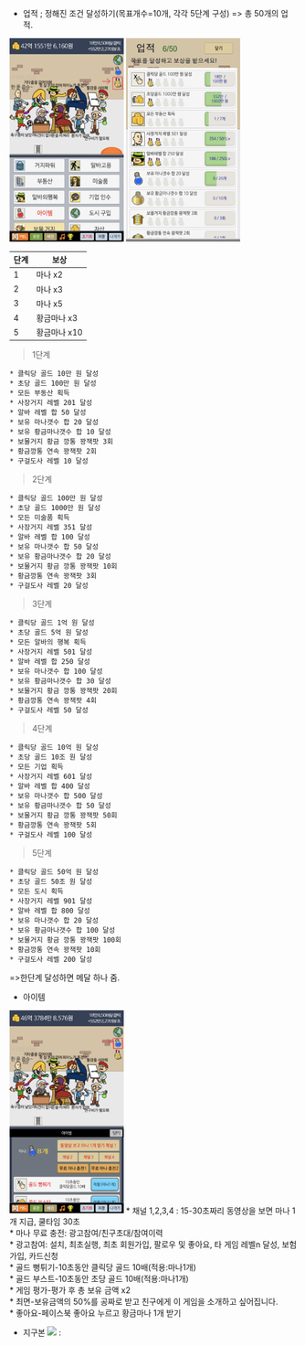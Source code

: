* 업적 
 	; 정해진 조건 달성하기(목표개수=10개, 각각 5단계 구성)
	 => 총 50개의 업적. 

<img src="메달모양인터페이스.jpg" width="200"></img>
<img src="업적.png" width="200"></img>


| 단계 | 보상 |
|------|------|
| 1    | 마나 x2   |
| 2    | 마나 x3     |
| 3    | 마나 x5     |
| 4    | 황금마나 x3     |
| 5    | 황금마나 x10    |

  > 1단계

	* 클릭당 골드 10만 원 달성
	* 초당 골드 100만 원 달성
	* 모든 부동산 획득
	* 사장거지 레벨 201 달성
	* 알바 레벨 합 50 달성
	* 보유 마나갯수 합 20 달성
	* 보유 황금마나갯수 합 10 달성
 	* 보물거지 황금 깡통 꽝잭팟 3회
	* 황금깡통 연속 꽝잭팟 2회
	* 구걸도사 레벨 10 달성
 
 > 2단계

	* 클릭당 골드 100만 원 달성
	* 초당 골드 1000만 원 달성
	* 모든 미술품 획득
	* 사장거지 레벨 351 달성
	* 알바 레벨 합 100 달성
	* 보유 마나갯수 합 50 달성
	* 보유 황금마나갯수 합 20 달성
 	* 보물거지 황금 깡통 꽝잭팟 10회
	* 황금깡통 연속 꽝잭팟 3회
	* 구걸도사 레벨 20 달성

> 3단계

	* 클릭당 골드 1억 원 달성
	* 초당 골드 5억 원 달성
	* 모든 알바의 행복 획득
	* 사장거지 레벨 501 달성
	* 알바 레벨 합 250 달성
	* 보유 마나갯수 합 100 달성
	* 보유 황금마나갯수 합 30 달성
 	* 보물거지 황금 깡통 꽝잭팟 20회
	* 황금깡통 연속 꽝잭팟 4회
	* 구걸도사 레벨 50 달성

> 4단계

	* 클릭당 골드 10억 원 달성
	* 초당 골드 10조 원 달성
	* 모든 기업 획득
	* 사장거지 레벨 601 달성
	* 알바 레벨 합 400 달성
	* 보유 마나갯수 합 500 달성
	* 보유 황금마나갯수 합 50 달성
 	* 보물거지 황금 깡통 꽝잭팟 50회
	* 황금깡통 연속 꽝잭팟 5회
	* 구걸도사 레벨 100 달성

> 5단계

	* 클릭당 골드 50억 원 달성
	* 초당 골드 50조 원 달성
	* 모든 도시 획득
	* 사장거지 레벨 901 달성
	* 알바 레벨 합 800 달성
	* 보유 마나갯수 합 20 달성
	* 보유 황금마나갯수 합 100 달성
 	* 보물거지 황금 깡통 꽝잭팟 100회
	* 황금깡통 연속 꽝잭팟 10회
	* 구걸도사 레벨 200 달성

=>한단계 달성하면 메달 하나 줌.


* 아이템<br>

<img src="물약모양인터페이스(아이템).jpg" width="200"></img>
	* 채널 1,2,3,4 : 15-30초짜리 동영상을 보면 마나 1개 지급, 	쿨타임 30초<br>
	* 마나 무료 충전: 광고참여/친구초대/참여이력<br>
	* 광고참여: 설치, 최초실행, 최초 회원가입, 팔로우 및 좋아요, 타 게임 레벨n 달성, 보험가입, 카드신청<br>
	* 골드 뻥튀기-10초동안 클릭당 골드 10배(적용:마나1개)<br>
	* 골드 부스트-10초동안 초당 골드 10배(적용:마나1개)<br>
	* 게임 평가-평가 후 총 보유 금액 x2<br>
	* 최면-보유금액의 50%를 공짜로 받고 친구에게 이 게임을 소개하고 싶어집니다.<br>
	* 좋아요-페이스북 좋아요 누르고 황금마나 1개 받기 <br>
 
 * 지구본
<img src="지구본.jpg" width="200"></img>
	: 
